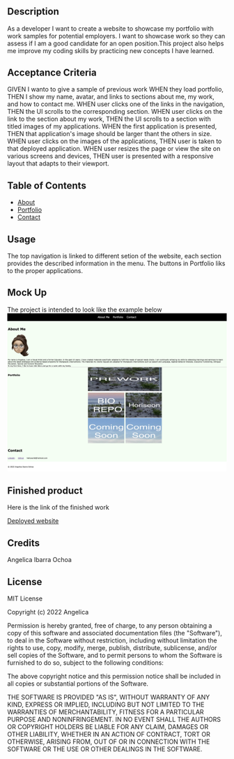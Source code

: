 
# <Portfolio>

## Description

As a developer I want to create a website to showcase my portfolio with work samples for potential employers. I want to showcase work so they can assess if I am a good candidate for an open position.This project also helps me improve my coding skills by practicing new concepts I have learned.

## Acceptance Criteria
GIVEN I wanto to give a  sample of  previous work
WHEN they load portfolio,
THEN I show my name,  avatar, and links to sections about me, my work, and how to contact me.
WHEN user clicks one of the links in the navigation,
THEN the UI scrolls to the corresponding section.
WHEN user clicks on the link to the section about my work,
THEN the UI scrolls to a section with titled images of my applications.
WHEN the first application is presented,
THEN that application's image should be larger thant the others in size.
WHEN user clicks on the images of the applications,
THEN user is taken to that deployed application.
WHEN user resizes the page or view the site on various screens and devices,
THEN user is presented with a responsive layout that adapts to their viewport.


## Table of Contents 

- [About](#About)
- [Portfolio](#Portfolio)
- [Contact](#Contact)


## Usage

The top navigation is linked to different setion of the website, each section provides the described information in the menu. The buttons in Portfolio liks to the proper applications.


## Mock Up

The project is intended to look like the example below
![Mock Up website](./assets/img/mockup.jpg)
    

## Finished product

Here is the link of the finished work


[Deployed website](https://4ng3lic4.github.io/Portfolio/)
    

## Credits

Angelica Ibarra Ochoa

## License

MIT License

Copyright (c) 2022 Angelica

Permission is hereby granted, free of charge, to any person obtaining a copy
of this software and associated documentation files (the "Software"), to deal
in the Software without restriction, including without limitation the rights
to use, copy, modify, merge, publish, distribute, sublicense, and/or sell
copies of the Software, and to permit persons to whom the Software is
furnished to do so, subject to the following conditions:

The above copyright notice and this permission notice shall be included in all
copies or substantial portions of the Software.

THE SOFTWARE IS PROVIDED "AS IS", WITHOUT WARRANTY OF ANY KIND, EXPRESS OR
IMPLIED, INCLUDING BUT NOT LIMITED TO THE WARRANTIES OF MERCHANTABILITY,
FITNESS FOR A PARTICULAR PURPOSE AND NONINFRINGEMENT. IN NO EVENT SHALL THE
AUTHORS OR COPYRIGHT HOLDERS BE LIABLE FOR ANY CLAIM, DAMAGES OR OTHER
LIABILITY, WHETHER IN AN ACTION OF CONTRACT, TORT OR OTHERWISE, ARISING FROM,
OUT OF OR IN CONNECTION WITH THE SOFTWARE OR THE USE OR OTHER DEALINGS IN THE
SOFTWARE.





